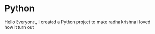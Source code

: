 # Python

Hello Everyone,,
I created a Python project to make radha krishna i loved how it turn out
